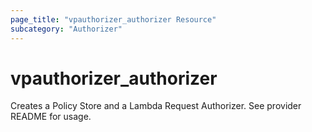 ```yaml
---
page_title: "vpauthorizer_authorizer Resource"
subcategory: "Authorizer"
---
```


# vpauthorizer_authorizer

Creates a Policy Store and a Lambda Request Authorizer. See provider README for usage.
